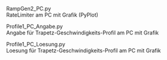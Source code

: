

RampGen2_PC.py  
RateLimiter am PC mit Grafik (PyPlot)

Profile1_PC_Angabe.py  
Angabe für Trapetz-Geschwindigkeits-Profil am PC mit Grafik

Profile1_PC_Loesung.py  
Loesung für Trapetz-Geschwindigkeits-Profil am PC mit Grafik
